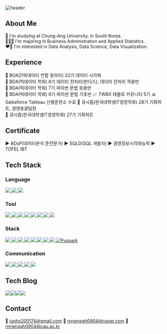 ![header](https://capsule-render.vercel.app/api?type=waving&color=6994CDEE&height=300&section=header&text=kookguk&fontSize=90)

## About Me
🏫 I'm studying at Chung-Ang University, in South Korea.  
🧑🏻‍💻 I'm majoring in Business Administration and Applied Statistics.  
❤️‍🔥 I'm interested in Data Analysis, Data Science, Data Visualization.  

## Experience
🐘 BOAZ(빅데이터 연합 동아리) 22기 데이터 시각화  
🐻 BDA(빅데이터 학회) 8기 데이터 전처리(판다스), 데이터 전처리 적용반  
🐻 BDA(빅데이터 학회) 7기 파이썬 문법 응용반  
🐻 BDA(빅데이터 학회) 6기 파이썬 문법 기초반
📈 TWBX 태블로 커뮤니티 5기
📊 Salesforce Tableau 신병훈련소 수료
📱 큐시즘(한국대학생IT경영학회) 28기 기획파트, 경영총괄팀원  
📱 큐시즘(한국대학생IT경영학회) 27기 기획파트

## Certificate
▶️ ADsP(데이터분석 준전문가)
▶️ SQLD(SQL 개발자)
▶️ 경영정보시각화능력
▶️ TOFEL IBT

## Tech Stack
<h3>Language</h3>
<a href="#">
    <img src="https://img.shields.io/badge/Python-3776AB?style=flat-square&logo=python&logoColor=white">
</a>
<a href="#">
    <img src="https://img.shields.io/badge/SQL-4479A1?style=flat-square&logo=mysql&logoColor=white">
</a>
<a href="#">
    <img src="https://img.shields.io/badge/R-276DC3?style=flat-square&logo=r&logoColor=white">
</a>

<h3>Tool</h3>
<a href="#">
    <img src="https://img.shields.io/badge/Jupyter-F37626?style=flat-square&logo=jupyter&logoColor=white">
</a>
<a href="#">
    <img src="https://img.shields.io/badge/Visual_Studio_Code-0078D4?style=flat-square&logo=visual-studio-code&logoColor=white">
</a>
<a href="#">
    <img src="https://img.shields.io/badge/PyCharm-000000?style=flat-square&logo=pycharm&logoColor=white">
</a>
<a href="#">
    <img src="https://img.shields.io/badge/RStudio-75AADB?style=flat-square&logo=rstudio&logoColor=white">
</a>
<a href="#">
    <img src="https://img.shields.io/badge/MySQL-4479A1?style=flat-square&logo=mysql&logoColor=white">
</a>
<a href="#">
    <img src="https://img.shields.io/badge/DBeaver-372923?style=flat-square&logo=dbeaver&logoColor=white">
</a>
<a href="#">
    <img src="https://img.shields.io/badge/Tableau-E97627?style=flat-square&logo=Tableau&logoColor=white">
</a>
<a href="#">
    <img src="https://img.shields.io/badge/Redash-FF4C4C?style=flat-square&logo=redash&logoColor=white">
</a>

<h3>Stack</h3>
<a href="#">
    <img src="https://img.shields.io/badge/pandas-150458?style=flat-square&logo=pandas&logoColor=white">
</a>
<a href="#">
    <img src="https://img.shields.io/badge/numpy-013243?style=flat-square&logo=numpy&logoColor=white">
</a>
<a href="#">
    <img src="https://img.shields.io/badge/Matplotlib-FF5733?style=flat-square&logo=matplotlib&logoColor=white">
</a>
<a href="#">
    <img src="https://img.shields.io/badge/Seaborn-3776AB?style=flat-square&logo=seaborn&logoColor=white">
</a>
<a href="#">
    <img src="https://img.shields.io/badge/scikit--learn-F7931E?style=flat-square&logo=scikit-learn&logoColor=white">
</a>
<a href="#">
    <img src="https://img.shields.io/badge/TensorFlow-FF6F00?style=flat-square&logo=tensorflow&logoColor=white">
</a>
<a href="#">
    <img src="https://img.shields.io/badge/PyTorch-EE4C2C?style=flat-square&logo=pytorch&logoColor=white">
</a>
<a href="#">
    <img src="https://img.shields.io/badge/Keras-D00000?style=flat-square&logo=keras&logoColor=white">
</a>
<a href="https://pyspark.apache.org/" target="_blank"><img src="https://img.shields.io/badge/Pyspark-007D9C?style=flat-square&logo=apache-spark&logoColor=white" alt="Pyspark">
</a>

<h3>Communication</h3>
<a href="#">
    <img src="https://img.shields.io/badge/GitHub-181717?style=flat-square&logo=github&logoColor=white">
</a>
<a href="#">
    <img src="https://img.shields.io/badge/Slack-4A154B?style=flat-square&logo=slack&logoColor=white">
</a>
<a href="#">
    <img src="https://img.shields.io/badge/Notion-000000?style=flat-square&logo=notion&logoColor=white">
</a>
<a href="#">
    <img src="https://img.shields.io/badge/Jira-0052CC?style=flat-square&logo=jira&logoColor=white">
</a>
<a href="#">
    <img src="https://img.shields.io/badge/Figma-F24E1E?style=flat-square&logo=figma&logoColor=white">
</a>

## Tech Blog
<div style="display:flex; flex-direction:row;">
    <a href="https://zzarimongddang.tistory.com/">
    <img src="https://img.shields.io/badge/Tistory-000000?style=flat-square&logo=Tistory&logoColor=white">
    </a>
    <a href="https://www.instagram.com/dataresting/">
    <img src="https://img.shields.io/badge/Instagram-E4405F?style=flat-square&logo=Instagram&logoColor=white"> 
    </a>
    <a href="https://blog.naver.com/PostList.naver?blogId=rnrwnsgh0904&widgetTypeCall=true&noTrackingCode=true&directAccess=true">
    <img src="https://img.shields.io/badge/Naver_Blog-03C75A?style=flat-square&logo=Naver&logoColor=white">
    </a>
    <a href="https://public.tableau.com/app/profile/.k00keyesm/vizzes">
    <img src="https://img.shields.io/badge/Tableau_Public-E97627?style=flat-square&logo=Tableau&logoColor=white">
    </a>
</div>

## Contact
📧 junho200174@gmail.com
📧 rnrwnsgh0904@naver.com
📧 rnrwnsgh0904@cau.ac.kr
